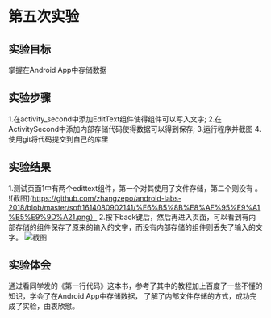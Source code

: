 # 第五次实验

## 实验目标

掌握在Android App中存储数据

## 实验步骤

1.在activity_second中添加EditText组件使得组件可以写入文字;
2.在ActivitySecond中添加内部存储代码使得数据可以得到保存;
3.运行程序并截图
4.使用git将代码提交到自己的库里

## 实验结果
1.测试页面1中有两个edittext组件，第一个对其使用了文件存储，第二个则没有 。
![截图](https://github.com/zhangzepo/android-labs-2018/blob/master/soft1614080902141/%E6%B5%8B%E8%AF%95%E9%A1%B5%E9%9D%A21.png）
2.按下back键后，然后再进入页面，可以看到有内部存储的组件保存了原来的输入的文字，而没有内部存储的组件则丢失了输入的文字。
![截图](https://github.com/zhangzepo/android-labs-2018/blob/master/soft1614080902141/%E6%B5%8B%E8%AF%95%E9%A1%B5%E9%9D%A22.png)

## 实验体会
通过看同学发的《第一行代码》这本书，参考了其中的教程加上百度了一些不懂的知识，学会了在Android App中存储数据，
了解了内部文件存储的方式，成功完成了实验，由衷欣慰。
